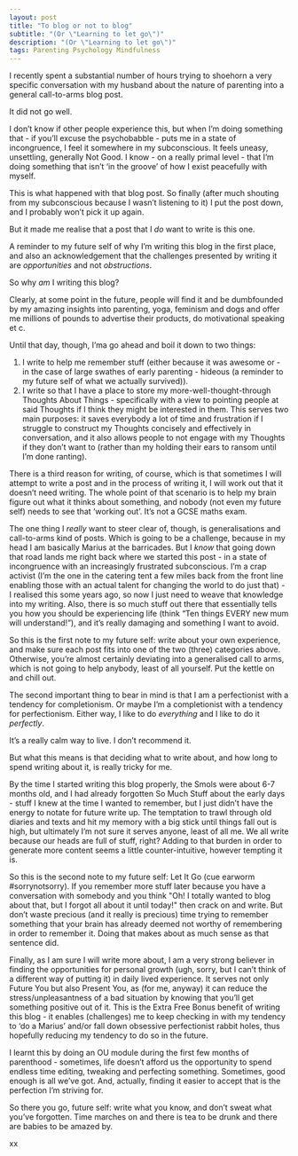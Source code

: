 ```yaml
---
layout: post
title: "To blog or not to blog"
subtitle: "(Or \"Learning to let go\")"
description: "(Or \"Learning to let go\")"
tags: Parenting Psychology Mindfulness
---
```


I recently spent a substantial number of hours trying to shoehorn a very specific conversation with my husband about the nature of parenting into a general call-to-arms blog post.

It did not go well.

I don’t know if other people experience this, but when I’m doing something that - if you’ll excuse the psychobabble - puts me in a state of incongruence, I feel it somewhere in my subconscious.  It feels uneasy, unsettling, generally Not Good.  I know - on a really primal level - that I’m doing something that isn’t ‘in the groove’ of how I exist peacefully with myself.

This is what happened with that blog post.  So finally (after much shouting from my subconscious because I wasn’t listening to it) I put the post down, and I probably won’t pick it up again.

But it made me realise that a post that I *do* want to write is this one.

A reminder to my future self of why I’m writing this blog in the first place, and also an acknowledgement that the challenges presented by writing it are *opportunities* and not *obstructions*.

So why *am* I writing this blog?

Clearly, at some point in the future, people will find it and be dumbfounded by my amazing insights into parenting, yoga, feminism and dogs and offer me millions of pounds to advertise their products, do motivational speaking et c.

Until that day, though, I’ma go ahead and boil it down to two things:

1. I write to help me remember stuff (either because it was awesome or - in the case of large swathes of early parenting - hideous (a reminder to my future self of what we actually survived)).
2. I write so that I have a place to store my more-well-thought-through Thoughts About Things - specifically with a view to pointing people at said Thoughts if I think they might be interested in them.  This serves two main purposes: it saves everybody a lot of time and frustration if I struggle to construct my Thoughts concisely and effectively in conversation, and it also allows people to not engage with my Thoughts if they don’t want to (rather than my holding their ears to ransom until I’m done ranting).

There is a third reason for writing, of course, which is that sometimes I will attempt to write a post and in the process of writing it, I will work out that it doesn’t need writing.  The whole point of that scenario is to help my brain figure out what it thinks about something, and nobody (not even my future self) needs to see that ‘working out’.  It’s not a GCSE maths exam.

The one thing I *really* want to steer clear of, though, is generalisations and call-to-arms kind of posts.  Which is going to be a challenge, because in my head I am basically Marius at the barricades.  But I *know* that going down that road lands me right back where we started this post - in a state of incongruence with an increasingly frustrated subconscious.  I’m a crap activist (I’m the one in the catering tent a few miles back from the front line enabling those with an actual talent for changing the world to do just that) - I realised this some years ago, so now I just need to weave that knowledge into my writing.  Also, there is so much stuff out there that essentially tells you how you should be experiencing life (think “Ten things EVERY new mum will understand!”), and it’s really damaging and something I want to avoid.

So this is the first note to my future self: write about your own experience, and make sure each post fits into one of the two (three) categories above.  Otherwise, you’re almost certainly deviating into a generalised call to arms, which is not going to help anybody, least of all yourself.  Put the kettle on and chill out.

The second important thing to bear in mind is that I am a perfectionist with a tendency for completionism.  Or maybe I’m a completionist with a tendency for perfectionism.  Either way, I like to do *everything* and I like to do it *perfectly*.

It’s a really calm way to live.  I don’t recommend it.

But what this means is that deciding what to write about, and how long to spend writing about it, is really tricky for me.

By the time I started writing this blog properly, the Smols were about 6-7 months old, and I had already forgotten So Much Stuff about the early days - stuff I knew at the time I wanted to remember, but I just didn’t have the energy to notate for future write up.  The temptation to trawl through old diaries and texts and hit my memory with a big stick until things fall out is high, but ultimately I’m not sure it serves anyone, least of all me.  We all write because our heads are full of stuff, right?  Adding to that burden in order to generate more content seems a little counter-intuitive, however tempting it is.

So this is the second note to my future self: Let It Go (cue earworm #sorrynotsorry).  If you remember more stuff later because you have a conversation with somebody and you think "Oh!  I totally wanted to blog about that, but I forgot all about it until today!" then crack on and write.  But don’t waste precious (and it really is precious) time trying to remember something that your brain has already deemed not worthy of remembering in order to remember it.  Doing that makes about as much sense as that sentence did.

Finally, as I am sure I will write more about, I am a very strong believer in finding the opportunities for personal growth (ugh, sorry, but I can’t think of a different way of putting it) in daily lived experience.  It serves not only Future You but also Present You, as (for me, anyway) it can reduce the stress/unpleasantness of a bad situation by knowing that you’ll get something positive out of it.  This is the Extra Free Bonus benefit of writing this blog - it enables (challenges) me to keep checking in with my tendency to ‘do a Marius’ and/or fall down obsessive perfectionist rabbit holes, thus hopefully reducing my tendency to do so in the future.

I learnt this by doing an OU module during the first few months of parenthood - sometimes, life doesn’t afford us the opportunity to spend endless time editing, tweaking and perfecting something.  Sometimes, good enough is all we’ve got.  And, actually, finding it easier to accept that is the perfection I’m striving for.

So there you go, future self: write what you know, and don’t sweat what you’ve forgotten.  Time marches on and there is tea to be drunk and there are babies to be amazed by.

xx

